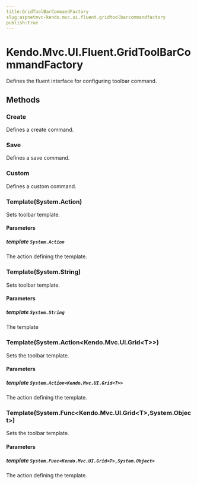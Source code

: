 ```yaml
---
title:GridToolBarCommandFactory
slug:aspnetmvc-kendo.mvc.ui.fluent.gridtoolbarcommandfactory
publish:true
---
```


# Kendo.Mvc.UI.Fluent.GridToolBarCommandFactory

Defines the fluent interface for configuring toolbar command.

## Methods

### Create
Defines a create command.

### Save
Defines a save command.

### Custom
Defines a custom command.

### Template(System.Action)
Sets toolbar template.

#### Parameters

##### template `System.Action`
The action defining the template.

### Template(System.String)
Sets toolbar template.

#### Parameters

##### template `System.String`
The template

### Template(System.Action\<Kendo.Mvc.UI.Grid\<T\>\>)
Sets the toolbar template.

#### Parameters

##### template `System.Action<Kendo.Mvc.UI.Grid<T>>`
The action defining the template.

### Template(System.Func\<Kendo.Mvc.UI.Grid\<T\>,System.Object\>)
Sets the toolbar template.

#### Parameters

##### template `System.Func<Kendo.Mvc.UI.Grid<T>,System.Object>`
The action defining the template.
